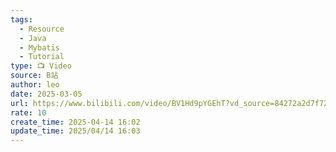 ```yaml
---
tags:
  - Resource
  - Java
  - Mybatis
  - Tutorial
type: 📺 Video
source: B站
author: leo
date: 2025-03-05
url: https://www.bilibili.com/video/BV1Hd9pYGEhT?vd_source=84272a2d7f72158b38778819be5bc6ad
rate: 10
create_time: 2025-04-14 16:02
update_time: 2025/04/14 16:03
---
```

